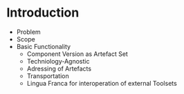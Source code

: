 # Introduction

- Problem
- Scope
- Basic Functionality
    - Component Version as Artefact Set
    - Techniology-Agnostic
    - Adressing of Artefacts
    - Transportation
    - Lingua Franca for interoperation of external Toolsets
